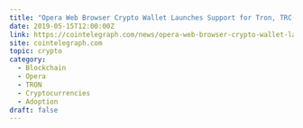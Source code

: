 ```yaml
---
title: "Opera Web Browser Crypto Wallet Launches Support for Tron, TRC-Standard Tokens"
date: 2019-05-15T12:00:00Z
link: https://cointelegraph.com/news/opera-web-browser-crypto-wallet-launches-support-for-tron-trc-standard-tokens?utm_medium=RSS&utm_source=hune
site: cointelegraph.com
topic: crypto
category:
  - Blockchain
  - Opera
  - TRON
  - Cryptocurrencies
  - Adoption
draft: false
---
```

